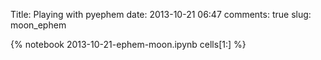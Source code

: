 Title: Playing with pyephem
date:  2013-10-21 06:47
comments: true
slug: moon_ephem

{% notebook 2013-10-21-ephem-moon.ipynb cells[1:] %}
